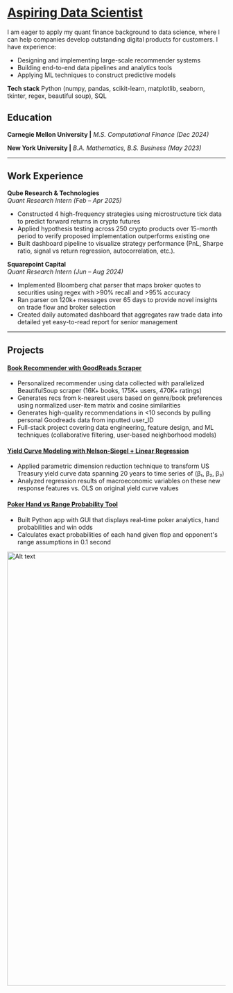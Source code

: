 # [Aspiring Data Scientist](https://www.linkedin.com/in/jren19/)

I am eager to apply my quant finance background to data science, where I can help companies develop outstanding digital products for customers. I have experience:
- Designing and implementing large-scale recommender systems
- Building end-to-end data pipelines and analytics tools 
- Applying ML techniques to construct predictive models
  
**Tech stack**
Python (numpy, pandas, scikit-learn, matplotlib, seaborn, tkinter, regex, beautiful soup), SQL

## Education
**Carnegie Mellon University \|** *M.S. Computational Finance (Dec 2024)* 

**New York University \|** *B.A. Mathematics, B.S. Business (May 2023)*

---

## Work Experience

**Qube Research & Technologies**  
*Quant Research Intern (Feb – Apr 2025)*

- Constructed 4 high-frequency strategies using microstructure tick data to predict forward returns in crypto futures
- Applied hypothesis testing across 250 crypto products over 15-month period to verify proposed implementation outperforms existing one  
- Built dashboard pipeline to visualize strategy performance (PnL, Sharpe ratio, signal vs return regression, autocorrelation, etc.).

**Squarepoint Capital**  
*Quant Research Intern (Jun – Aug 2024)*
 
- Implemented Bloomberg chat parser that maps broker quotes to securities using regex with >90% recall and >95% accuracy 
- Ran parser on 120k+ messages over 65 days to provide novel insights on trade flow and broker selection
- Created daily automated dashboard that aggregates raw trade data into detailed yet easy-to-read report for senior management

---

## Projects

#### [Book Recommender with GoodReads Scraper](https://github.com/ren-jamie11/book_recommender/tree/main)

- Personalized recommender using data collected with parallelized BeautifulSoup scraper (16K+ books, 175K+ users, 470K+ ratings) 
- Generates recs from k-nearest users based on genre/book preferences using normalized user-item matrix and cosine similarities
- Generates high-quality recommendations in <10 seconds by pulling personal Goodreads data from inputted user_ID
- Full-stack project covering data engineering, feature design, and ML techniques (collaborative filtering, user-based neighborhood models)


#### [Yield Curve Modeling with Nelson-Siegel + Linear Regression](https://github.com/ren-jamie11/nelson_siegel)

- Applied parametric dimension reduction technique to transform US Treasury yield curve data spanning 20 years to time series of (β₁, β₂, β₃)
- Analyzed regression results of macroeconomic variables on these new response features vs. OLS on original yield curve values 

#### [Poker Hand vs Range Probability Tool](https://github.com/ren-jamie11/poker_gui)

- Built Python app with GUI that displays real-time poker analytics, hand probabilities and win odds
- Calculates exact probabilities of each hand given flop and opponent's range assumptions in 0.1 second

<img src="https://ren-jamie11.github.io/portfolio/assets/img/gui2.png" alt="Alt text" width="1000">



